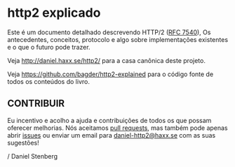 http2 explicado
===============

Este é um documento detalhado descrevendo HTTP/2 ([RFC
7540](https://httpwg.github.io/specs/rfc7540.html)), Os antecedentes, conceitos,
protocolo e algo sobre implementações existentes e o que o futuro
pode trazer.

Veja http://daniel.haxx.se/http2/ para a casa canônica deste projeto.

Veja https://github.com/bagder/http2-explained para o código fonte de todos os conteúdos do
livro.

CONTRIBUIR
------------

Eu incentivo e acolho a ajuda e contribuições de todos os que possam oferecer melhorias.
Nós aceitamos [pull
requests](https://github.com/bagder/http2-explained/pulls), mas também pode apenas
abrir [issues](https://github.com/bagder/http2-explained/issues) ou enviar um email para daniel-http2@haxx.se com as suas sugestões!

 / Daniel Stenberg
